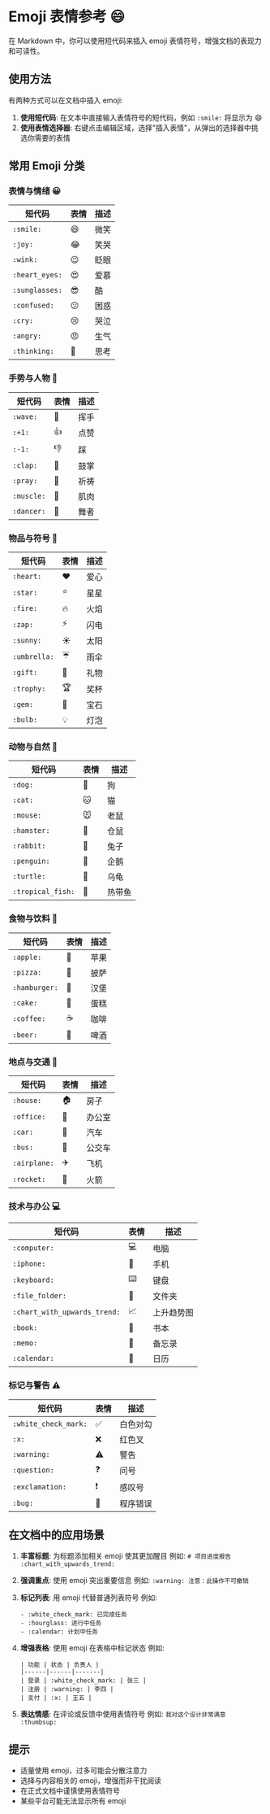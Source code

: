 # Emoji 表情参考 :smile:

在 Markdown 中，你可以使用短代码来插入 emoji 表情符号，增强文档的表现力和可读性。

## 使用方法

有两种方式可以在文档中插入 emoji:

1. **使用短代码**: 在文本中直接输入表情符号的短代码，例如 `:smile:` 将显示为 :smile:
2. **使用表情选择器**: 右键点击编辑区域，选择"插入表情"，从弹出的选择器中挑选你需要的表情

## 常用 Emoji 分类

### 表情与情绪 :grinning:

| 短代码         | 表情         | 描述 |
| -------------- | ------------ | ---- |
| `:smile:`      | :smile:      | 微笑 |
| `:joy:`        | :joy:        | 笑哭 |
| `:wink:`       | :wink:       | 眨眼 |
| `:heart_eyes:` | :heart_eyes: | 爱慕 |
| `:sunglasses:` | :sunglasses: | 酷   |
| `:confused:`   | :confused:   | 困惑 |
| `:cry:`        | :cry:        | 哭泣 |
| `:angry:`      | :angry:      | 生气 |
| `:thinking:`   | :thinking:   | 思考 |

### 手势与人物 :wave:

| 短代码     | 表情     | 描述 |
| ---------- | -------- | ---- |
| `:wave:`   | :wave:   | 挥手 |
| `:+1:`     | :+1:     | 点赞 |
| `:-1:`     | :-1:     | 踩   |
| `:clap:`   | :clap:   | 鼓掌 |
| `:pray:`   | :pray:   | 祈祷 |
| `:muscle:` | :muscle: | 肌肉 |
| `:dancer:` | :dancer: | 舞者 |

### 物品与符号 :gift:

| 短代码       | 表情       | 描述 |
| ------------ | ---------- | ---- |
| `:heart:`    | :heart:    | 爱心 |
| `:star:`     | :star:     | 星星 |
| `:fire:`     | :fire:     | 火焰 |
| `:zap:`      | :zap:      | 闪电 |
| `:sunny:`    | :sunny:    | 太阳 |
| `:umbrella:` | :umbrella: | 雨伞 |
| `:gift:`     | :gift:     | 礼物 |
| `:trophy:`   | :trophy:   | 奖杯 |
| `:gem:`      | :gem:      | 宝石 |
| `:bulb:`     | :bulb:     | 灯泡 |

### 动物与自然 :penguin:

| 短代码            | 表情            | 描述   |
| ----------------- | --------------- | ------ |
| `:dog:`           | :dog:           | 狗     |
| `:cat:`           | :cat:           | 猫     |
| `:mouse:`         | :mouse:         | 老鼠   |
| `:hamster:`       | :hamster:       | 仓鼠   |
| `:rabbit:`        | :rabbit:        | 兔子   |
| `:penguin:`       | :penguin:       | 企鹅   |
| `:turtle:`        | :turtle:        | 乌龟   |
| `:tropical_fish:` | :tropical_fish: | 热带鱼 |

### 食物与饮料 :pizza:

| 短代码        | 表情        | 描述 |
| ------------- | ----------- | ---- |
| `:apple:`     | :apple:     | 苹果 |
| `:pizza:`     | :pizza:     | 披萨 |
| `:hamburger:` | :hamburger: | 汉堡 |
| `:cake:`      | :cake:      | 蛋糕 |
| `:coffee:`    | :coffee:    | 咖啡 |
| `:beer:`      | :beer:      | 啤酒 |

### 地点与交通 :car:

| 短代码       | 表情       | 描述   |
| ------------ | ---------- | ------ |
| `:house:`    | :house:    | 房子   |
| `:office:`   | :office:   | 办公室 |
| `:car:`      | :car:      | 汽车   |
| `:bus:`      | :bus:      | 公交车 |
| `:airplane:` | :airplane: | 飞机   |
| `:rocket:`   | :rocket:   | 火箭   |

### 技术与办公 :computer:

| 短代码                       | 表情                       | 描述       |
| ---------------------------- | -------------------------- | ---------- |
| `:computer:`                 | :computer:                 | 电脑       |
| `:iphone:`                   | :iphone:                   | 手机       |
| `:keyboard:`                 | :keyboard:                 | 键盘       |
| `:file_folder:`              | :file_folder:              | 文件夹     |
| `:chart_with_upwards_trend:` | :chart_with_upwards_trend: | 上升趋势图 |
| `:book:`                     | :book:                     | 书本       |
| `:memo:`                     | :memo:                     | 备忘录     |
| `:calendar:`                 | :calendar:                 | 日历       |

### 标记与警告 :warning:

| 短代码               | 表情               | 描述     |
| -------------------- | ------------------ | -------- |
| `:white_check_mark:` | :white_check_mark: | 白色对勾 |
| `:x:`                | :x:                | 红色叉   |
| `:warning:`          | :warning:          | 警告     |
| `:question:`         | :question:         | 问号     |
| `:exclamation:`      | :exclamation:      | 感叹号   |
| `:bug:`              | :bug:              | 程序错误 |

## 在文档中的应用场景

1. **丰富标题**: 为标题添加相关 emoji 使其更加醒目
   例如: `# 项目进度报告 :chart_with_upwards_trend:`

2. **强调重点**: 使用 emoji 突出重要信息
   例如: `:warning: 注意：此操作不可撤销`

3. **标记列表**: 用 emoji 代替普通列表符号
   例如:

   ```
   - :white_check_mark: 已完成任务
   - :hourglass: 进行中任务
   - :calendar: 计划中任务
   ```

4. **增强表格**: 使用 emoji 在表格中标记状态
   例如:

   ```
   | 功能 | 状态 | 负责人 |
   |------|------|-------|
   | 登录 | :white_check_mark: | 张三 |
   | 注册 | :warning: | 李四 |
   | 支付 | :x: | 王五 |
   ```

5. **表达情感**: 在评论或反馈中使用表情符号
   例如: `我对这个设计非常满意 :thumbsup:`

## 提示

- 适量使用 emoji，过多可能会分散注意力
- 选择与内容相关的 emoji，增强而非干扰阅读
- 在正式文档中谨慎使用表情符号
- 某些平台可能无法显示所有 emoji
